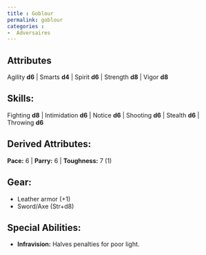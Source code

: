```yaml
---
title : Goblour
permalink: goblour
categories :
-  Adversaires
---
```


## Attributes
Agility **d6** | Smarts **d4** | Spirit **d6** | Strength **d8** | Vigor **d8**

## Skills:
Fighting **d8** | Intimidation **d6** | Notice **d6** | Shooting **d6** | Stealth **d6** | Throwing **d6**

## Derived Attributes:
**Pace:** 6 | **Parry:** 6 | **Toughness:** 7 (1)

## Gear:
- Leather armor (+1)
- Sword/Axe (Str+d8)

## Special Abilities:
- **Infravision:** Halves penalties for poor light.
